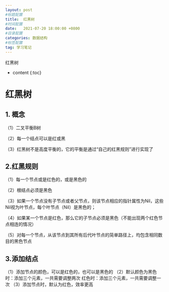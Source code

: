 ```yaml
---
layout: post
#标题配置
title:  红黑树
#时间配置
date:   2021-07-20 18:00:00 +0800
#目录配置
categories: 数据结构
#标签配置
tag: 学习笔记
---
```

红黑树

* content
{:toc}






# 红黑树

## 1. 概念

（1）二叉平衡B树

（2）每一个结点可以是红或黑

（3）红黑树不是高度平衡的，它的平衡是通过“自己的红黑规则”进行实现了

## 2.红黑规则

   （1）每一个节点或是红色的，或是黑色的

   （2）根结点必须是黑色

   （3）如果一个节点没有子节点或者父节点，则该节点相应的指针属性为Nil，这些Nil视为叶节点，每个叶节点（Nil）是黑色的；

   （4）如果某一个节点是红色，那么它的子节点必须是黑色（不能出现两个红色节点相连的情况）

   （5）对每一个节点，从该节点到其所有后代叶节点的简单路径上，均包含相同数目的黑色节点

## 3.添加结点
（1）添加节点的颜色，可以是红色的，也可以是黑色的
（2）默认颜色为黑色时：添加三个元素，一共需要调整两次
             红色时：添加三个元素，一共需要调整一次
（3）添加节点时，默认为红色，效率更高
